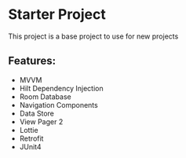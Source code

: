 Starter Project
===================================

This project is a base project to use for new projects

Features:
--------------
- MVVM
- Hilt Dependency Injection
- Room Database
- Navigation Components
- Data Store
- View Pager 2
- Lottie
- Retrofit
- JUnit4
